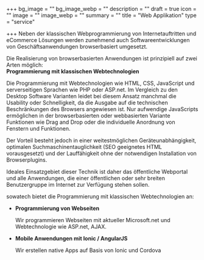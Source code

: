+++
bg_image = ""
bg_image_webp = ""
description = ""
draft = true
icon = ""
image = ""
image_webp = ""
summary = ""
title = "Web Applikation"
type = "service"

+++
Neben der klassischen Webprogrammierung von Internetauftritten und eCommerce Lösungen werden zunehmend auch Softwareentwicklungen von Geschäftsanwendungen browserbasiert umgesetzt.

Die Realisierung von browserbasierten Anwendungen ist prinzipiell auf zwei Arten möglich:  
**Programmierung mit klassischen Webtechnologien**

Die Programmierung mit Webtechnologien wie HTML, CSS, JavaScript und serverseitigen Sprachen wie PHP oder ASP.net. Im Vergleich zu den Desktop Software Varianten leidet bei diesem Ansatz manchmal die Usability oder Schnelligkeit, da die Ausgabe auf die technischen Beschränkungen des Browsers angewiesen ist. Nur aufwendige JavaScripts ermöglichen in der browserbasierten oder webbasierten Variante Funktionen wie Drag and Drop oder die individuelle Anordnung von Fenstern und Funktionen.

Der Vorteil besteht jedoch in einer weitestmöglichen Geräteunabhängigkeit, optimalen Suchmaschinentauglichkeit (SEO geeignetes HTML vorausgesetzt) und der Lauffähigkeit ohne der notwendigen Installation von Browserplugins.

Ideales Einsatzgebiet dieser Technik ist daher das öffentliche Webportal und alle Anwendungen, die einer öffentlichen oder sehr breiten Benutzergruppe im Internet zur Verfügung stehen sollen.

sowatech bietet die Programmierung mit klassischen Webtechnologien an:

* **Programmierung von Webseiten**

  Wir programmieren Webseiten mit aktueller Microsoft.net und Webtechnologie wie ASP.net, AJAX.
* **Mobile Anwendungen mit Ionic / AngularJS**

  Wir erstellen native Apps auf Basis von Ionic und Cordova